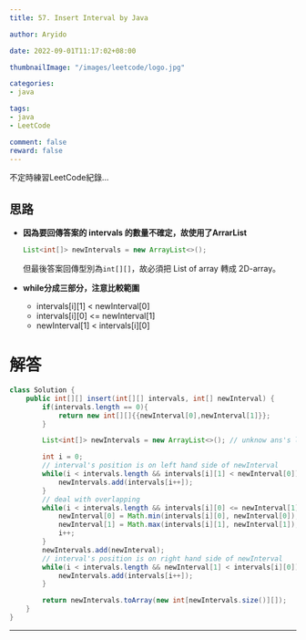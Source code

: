 ```yaml
---
title: 57. Insert Interval by Java

author: Aryido

date: 2022-09-01T11:17:02+08:00

thumbnailImage: "/images/leetcode/logo.jpg"

categories:
- java

tags:
- java
- LeetCode

comment: false
reward: false
---
```

不定時練習LeetCode紀錄...

<!--more-->

## 思路
- **因為要回傳答案的 intervals 的數量不確定，故使用了ArrarList**
    ```java
    List<int[]> newIntervals = new ArrayList<>();
    ```
    但最後答案回傳型別為`int[][]`，故必須把 List of array 轉成 2D-array。

- **while分成三部分，注意比較範圍**
  - intervals[i][1] < newInterval[0]
  - intervals[i][0] <= newInterval[1]
  - newInterval[1] < intervals[i][0]

# 解答
```java
class Solution {
    public int[][] insert(int[][] intervals, int[] newInterval) {
        if(intervals.length == 0){
            return new int[][]{{newInterval[0],newInterval[1]}};
        }

        List<int[]> newIntervals = new ArrayList<>(); // unknow ans's length

        int i = 0;
        // interval's position is on left hand side of newInterval
        while(i < intervals.length && intervals[i][1] < newInterval[0]){
            newIntervals.add(intervals[i++]);
        }
        // deal with overlapping
        while(i < intervals.length && intervals[i][0] <= newInterval[1]){
            newInterval[0] = Math.min(intervals[i][0], newInterval[0]);
            newInterval[1] = Math.max(intervals[i][1], newInterval[1]);
            i++;
        }
        newIntervals.add(newInterval);
        // interval's position is on right hand side of newInterval
        while(i < intervals.length && newInterval[1] < intervals[i][0]){
            newIntervals.add(intervals[i++]);
        }

        return newIntervals.toArray(new int[newIntervals.size()][]);
    }
}

```
---